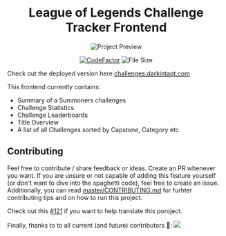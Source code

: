 <div align="center">
  <h1>League of Legends Challenge Tracker Frontend</h1>

![Project Preview](https://lolcdn.darkintaqt.com/cdn/challenge-preview.png "Project Preview")
  
[![CodeFactor](https://www.codefactor.io/repository/github/darkintaqt/challenges/badge)](https://www.codefactor.io/repository/github/darkintaqt/challenges)
![File Size](https://img.shields.io/github/languages/code-size/DarkIntaqt/challenges)
</div>

Check out the deployed version here [challenges.darkintaqt.com](https://challenges.darkintaqt.com/)

This frontend currently contains:
* Summary of a Summoners challenges
* Challenge Statistics
* Challenge Leaderboards
* Title Overview
* A list of all Challenges sorted by Capstone, Category etc

## Contributing
Feel free to contribute / share feedback or ideas. Create an PR whenever you want. If you are unsure or not capable of adding this feature yourself (or don't want to dive into the spaghetti code), feel free to create an issue. 
Additionally, you can read [master/CONTRIBUTING.md](https://github.com/DarkIntaqt/challenges/blob/master/CONTRIBUTING.md) for furhter contributing tips and on how to run this project. 

Check out this [#121](https://github.com/DarkIntaqt/challenges/issues/121) if you want to help translate this poroject. 

Finally, thanks to to all current (and future) contributors 🎉: 
<a href="https://github.com/darkintaqt/challenges/graphs/contributors">
  <img src="https://contrib.rocks/image?repo=darkintaqt/challenges" />
</a>
